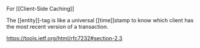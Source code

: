 For [[Client-Side Caching]]

The [[entity]]-tag is like a universal [[time]]stamp to know which client has the most recent version of a transaction.

https://tools.ietf.org/html/rfc7232#section-2.3
